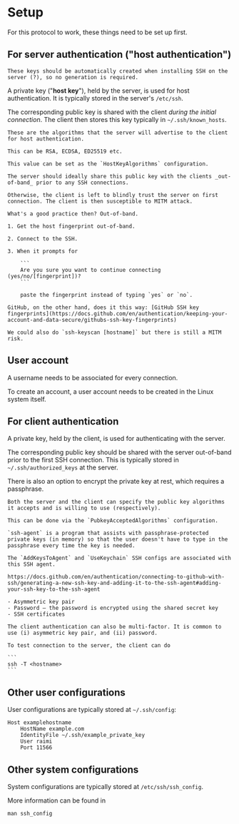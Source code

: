# Setup

For this protocol to work, these things need to be set up first.

## For server authentication ("host authentication")

~~~admonish note
These keys should be automatically created when installing SSH on the server (?), so no generation is required.
~~~

A private key ("**host key**"), held by the server, is used for host authentication. It is typically stored in the server's `/etc/ssh`.

The corresponding public key is shared with the client _during the initial connection_. The client then stores this key typically in `~/.ssh/known_hosts`.

~~~admonish info title="Host key algorithms"
These are the algorithms that the server will advertise to the client for host authentication.

This can be RSA, ECDSA, ED25519 etc.

This value can be set as the `HostKeyAlgorithms` configuration.
~~~

~~~admonish warning title="Trust On First Use"
The server should ideally share this public key with the clients _out-of-band_ prior to any SSH connections.

Otherwise, the client is left to blindly trust the server on first connection. The client is then susceptible to MITM attack.

What's a good practice then? Out-of-band.

1. Get the host fingerprint out-of-band.

2. Connect to the SSH.

3. When it prompts for

    ```
    Are you sure you want to continue connecting (yes/no/[fingerprint])?
    ```

    paste the fingerprint instead of typing `yes` or `no`.

GitHub, on the other hand, does it this way: [GitHub SSH key fingerprints](https://docs.github.com/en/authentication/keeping-your-account-and-data-secure/githubs-ssh-key-fingerprints)

We could also do `ssh-keyscan [hostname]` but there is still a MITM risk.
~~~

## User account

A username needs to be associated for every connection.

To create an account, a user account needs to be created in the Linux system itself.

## For client authentication

A private key, held by the client, is used for authenticating with the server.

The corresponding public key should be shared with the server out-of-band prior to the first SSH connection. This is typically stored in `~/.ssh/authorized_keys` at the server.

There is also an option to encrypt the private key at rest, which requires a passphrase.

~~~admonish info title="Accepted public key cryptography algorithms"
Both the server and the client can specify the public key algorithms it accepts and is willing to use (respectively).

This can be done via the `PubkeyAcceptedAlgorithms` configuration.
~~~

~~~admonish info title="Passphrase and ssh-agent"
`ssh-agent` is a program that assists with passphrase-protected private keys (in memory) so that the user doesn't have to type in the passphrase every time the key is needed.

The `AddKeysToAgent` and `UseKeychain` SSH configs are associated with this SSH agent.

https://docs.github.com/en/authentication/connecting-to-github-with-ssh/generating-a-new-ssh-key-and-adding-it-to-the-ssh-agent#adding-your-ssh-key-to-the-ssh-agent
~~~

~~~admonish note title="Client authentication methods"
- Asymmetric key pair
- Password — the password is encrypted using the shared secret key
- SSH certificates

The client authentication can also be multi-factor. It is common to use (i) asymmetric key pair, and (ii) password.
~~~

~~~admonish tip title="Test connection"
To test connection to the server, the client can do

```
ssh -T <hostname>
```
~~~

## Other user configurations

User configurations are typically stored at `~/.ssh/config`:

```config
Host examplehostname
    HostName example.com
    IdentityFile ~/.ssh/example_private_key
    User raimi
    Port 11566
```

## Other system configurations

System configurations are typically stored at `/etc/ssh/ssh_config`.

More information can be found in

```
man ssh_config
```
